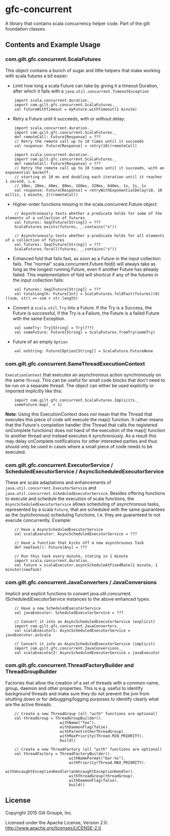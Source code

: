 # gfc-concurrent

A library that contains scala concurrency helper code. Part of the gilt foundation classes.

## Contents and Example Usage

### com.gilt.gfc.concurrent.ScalaFutures

This object contains a bunch of sugar and little helpers that make working with scala futures a bit easier:

* Limit how long a scala Future can take by giving it a timeout Duration, after which it fails with a `java.util.concurrent.TimeoutException`
```
    import scala.concurrent.duration._
    import com.gilt.gfc.concurrent.ScalaFutures._
    val futureWithTimeout = myFuture.withTimeout(1 minute)
```
* Retry a Future until it succeeds, with or without delay:
```
    import scala.concurrent.duration._
    import com.gilt.gfc.concurrent.ScalaFutures._
    def remoteCall: Future[Response] = ???
    // Retry the remote call up to 10 times until it succeeds
    val response: Future[Response] = retry(10)(remoteCall)
```
```
    import scala.concurrent.duration._
    import com.gilt.gfc.concurrent.ScalaFutures._
    def remoteCall: Future[Response] = ???
    // Retry the remote call up to 10 times until it succeeds, with an exponential backoff,
    // starting at 10 ms and doubling each iteration until it reaches 1 second, i.e.
    // 10ms, 20ms, 40ms, 80ms, 160ms, 320ms, 640ms, 1s, 1s, 1s
    val response: Future[Response] = retryWithExponentialDelay(10, 10 millis, 1 minute, 2)(remoteCall)
```
* Higher-order functions missing in the scala.concurrent.Future object:
```
    // Asynchronously tests whether a predicate holds for some of the elements of a collection of futures
    val futures: Seq[Future[String]] = ???
    ScalaFutures.exists(futures, _.contains("x"))
```
```
    // Asynchronously tests whether a predicate holds for all elements of a collection of futures
    val futures: Seq[Future[String]] = ???
    ScalaFutures.forall(futures, _.contains("x"))
```
* Enhanced fold that fails fast, as soon as a Future in the input collection fails. The "normal" scala.concurrent.Future.fold() will always take as long as the longest running Future, even if another Future has already failed. This implementation of fold will shortcut if any of the futures in the input collection fails:
```
    val futures: Seq[Future[String]] = ???
    val totalLength: Future[Int] = ScalaFutures.foldFast(futures)(0)((sum, str) => sum + str.length)
```
* Convert a `scala.util.Try` into a Future. If the Try is a Success, the Future is successful, if the Try is a Failure,
the Future is a failed Future with the same Exception.
```
    val someTry: Try[String] = Try(???)
    val someFuture: Future[String] = ScalaFutures.fromTry(someTry)
```
* Future of an empty `Option`
```
    val noString: Future[Option[String]] = ScalaFuture.FutureNone
```

### com.gilt.gfc.concurrent.SameThreadExecutionContext

`ExecutionContext` that executes an asynchronous action synchronously on the same `Thread`. This can be
useful for small code blocks that don't need to be run on a separate thread.
The object can either be used explicitly or imported implicitly like this:
```
    import com.gilt.gfc.concurrent.ScalaFutures.Implicits._
    someFuture.map(_ + 1)
```
__Note__: Using this ExecutionContext does _not_ mean that the Thread that executes this piece of code will execute the
map() function. It rather means that the Future's completion handler (the Thread that calls the registered onComplete
functions) does _not_ hand of the execution of the map() function to another thread and instead executes it synchronously.
As a result this may delay onComplete notifications for other interested parties and thus should only be used in cases
where a small piece of code needs to be executed.

### com.gilt.gfc.concurrent.ExecutorService / ScheduledExecutorService / AsyncScheduledExecutorService

These are scala adaptations and enhancements of `java.util.concurrent.ExecutorService` and `java.util.concurrent.ScheduledExecutorService`.
Besides offering functions to execute and schedule the execution of scala functions, the `AsyncScheduledExecutorService`
allows scheduling of asynchronous tasks, represented by a scala `Future`, that are scheduled with the same guarantees
as the (synchronous) scheduling functions. I.e. they are guaranteed to not execute concurrently. Example:
```
    // Have a AsyncScheduledExecutorService
    val scalaExecutor: AsyncScheduledExecutorService = ???

    // Have a function that kicks off a new asynchrouous Task
    def newTask(): Future[Any] = ???
    
    // Run this task every minute, stating in 1 minute
    import scala.concurrent.duration._
    val future = scalaExecutor.asyncScheduleAtFixedRate(1 minute, 1 minute)(newTask)
```

### com.gilt.gfc.concurrent.JavaConverters / JavaConversions

Implicit and explicit functions to convert java.util.concurrent.(Scheduled)ExecutorService instances to the above enhanced types.
```
    // Have a new ScheduledExecutorService
    val javaExecutor: ScheduledExecutorService = ???
    
    // Convert it into an AsyncScheduledExecutorService (explicit)
    import com.gilt.gfc.concurrent.JavaConverters._
    val scalaExecutor1: AsyncScheduledExecutorService = javaExecutor.asScala

    // Convert it into an AsyncScheduledExecutorService (implicit)
    import com.gilt.gfc.concurrent.JavaConversions._
    val scalaExecutor2: AsyncScheduledExecutorService = javaExecutor 
```
### com.gilt.gfc.concurrent.ThreadFactoryBuilder and ThreadGroupBuilder

Factories that allow the creation of a set of threads with a common name, group, daemon and other properties.
This is e.g. useful to identify background threads and make sure they do not prevent the jvm from shutting down
or for debugging/logging purposes to identify clearly what are the active threads.
```
    // Create a new ThreadGroup (all "with" functions are optional)
    val threadGroup = ThreadGroupBuilder().
                        withName("foo").
                        withDaemonFlag(false).
                        withParent(otherThreadGroup).
                        withMaxPriority(Thread.MIN_PRIORITY).
                        build()

    // Create a new ThreadFactory (all "with" functions are optional)
    val threadFactory = ThreadFactoryBuilder().
                            withNameFormat("bar-%s").
                            withPriority(Thread.MAX_PRIORITY).
                            withUncaughtExceptionHandler(anUncaughtExceptionHandler).
                            withThreadGroup(threadGroup).
                            withDaemonFlag(false).
                            build()
```

## License
Copyright 2015 Gilt Groupe, Inc.

Licensed under the Apache License, Version 2.0: http://www.apache.org/licenses/LICENSE-2.0
